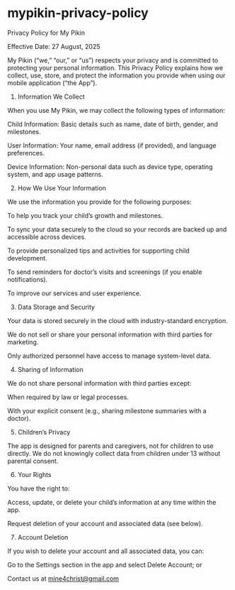 # mypikin-privacy-policy
Privacy Policy for My Pikin

Effective Date: 27 August, 2025

My Pikin (“we,” “our,” or “us”) respects your privacy and is committed to protecting your personal information. This Privacy Policy explains how we collect, use, store, and protect the information you provide when using our mobile application (“the App”).

1. Information We Collect

When you use My Pikin, we may collect the following types of information:

Child Information: Basic details such as name, date of birth, gender, and milestones.

User Information: Your name, email address (if provided), and language preferences.

Device Information: Non-personal data such as device type, operating system, and app usage patterns.

2. How We Use Your Information

We use the information you provide for the following purposes:

To help you track your child’s growth and milestones.

To sync your data securely to the cloud so your records are backed up and accessible across devices.

To provide personalized tips and activities for supporting child development.

To send reminders for doctor’s visits and screenings (if you enable notifications).

To improve our services and user experience.

3. Data Storage and Security

Your data is stored securely in the cloud with industry-standard encryption.

We do not sell or share your personal information with third parties for marketing.

Only authorized personnel have access to manage system-level data.

4. Sharing of Information

We do not share personal information with third parties except:

When required by law or legal processes.

With your explicit consent (e.g., sharing milestone summaries with a doctor).

5. Children’s Privacy

The app is designed for parents and caregivers, not for children to use directly. We do not knowingly collect data from children under 13 without parental consent.

6. Your Rights

You have the right to:

Access, update, or delete your child’s information at any time within the app.

Request deletion of your account and associated data (see below).

7. Account Deletion

If you wish to delete your account and all associated data, you can:

Go to the Settings section in the app and select Delete Account; or

Contact us at mine4christ@gmail.com
